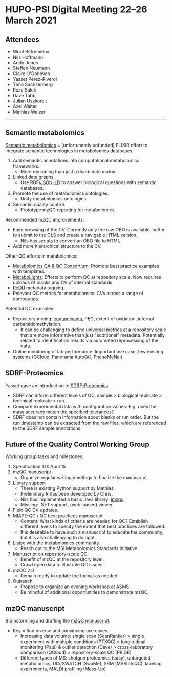 # HUPO-PSI Digital Meeting 22–26 March 2021

## Attendees

- Wout Bittremieux
- Nils Hoffmann
- Andy Jones
- Steffen Neumann
- Claire O'Donovan
- Yasset Perez-Riverol
- Timo Sachsenberg
- Reza Salek
- Dave Tabb
- Julian Uszkoreit
- Axel Walter
- Mathias Walzer

---

## Semantic metabolomics

[Semantic metabolomics](https://docs.google.com/document/d/18xQvGRKCWuA4tf1iS2UNbn1sNK39iLpNFhr5R8nurkc/edit) = (unfortunately unfunded) ELIXIR effort to integrate semantic technologies in metabolomics databases.

1. Add semantic annotations into computational metabolomics frameworks.
    - More reasoning than just a dumb data matrix.
2. Linked data graphs.
    - Use RDF/[JSON-LD](https://json-ld.org/) to answer biological questions with semantic databases.
3. Promote the use of metabolomics ontologies.
    - Unify metabolomics ontologies.
4. Semantic quality control.
    - Prototype mzQC reporting for metabolomics.

Recommended mzQC improvements:

- Easy browsing of the CV. Currently only the raw OBO is available, better to submit to the [OLS](https://www.ebi.ac.uk/ols/index) and create a navigable HTML version.
    - Nils has [scripts](https://github.com/nilshoffmann/obo-adoc) to convert an OBO file to HTML.
- Add more hierarchical structure to the CV.

Other QC efforts in metabolomics:

- [Metabolomics QA & QC Consortium](https://epi.grants.cancer.gov/Consortia/mQACC/): Promote best practice examples with templates.
- [MetaboLights](https://www.ebi.ac.uk/metabolights/): Efforts to perform QC at repository scale. Now requires uploads of blanks and CV of internal standards.
- [ReDU](https://www.nature.com/articles/s41592-020-0916-7) metadata tagging.
- Relevant QC metrics for metabolomics: CVs across a range of compounds.

Potential QC examples:

- Repository mining: [contaminants](https://maconda.bham.ac.uk/about.php), PEG, extent of oxidation, internal carbamidomethylation.
    - It can be challenging to define universal metrics at a repository scale that are more informative than just "additional" metadata. Potentially related to identification results via automated reprocessing of the data.
- Online monitoring of lab performance: Important use case, few existing systems (QCloud, Panorama AutoQC, [PhenoMeNal](https://doi.org/10.1093/gigascience/giy149)).

## SDRF-Proteomics

Yasset gave an introduction to [SDRF-Proteomics](https://doi.org/10.1021/acs.jproteome.0c00376):

- SDRF can inform different levels of QC: sample > biological replicate > technical replicate > run.
- Compare experimental data with configuration values: E.g. does the mass accuracy match the specified tolerances?
- SDRF does not contain information about blanks or run order. But the run timestamp can be extracted from the raw files, which are referenced to the SDRF sample annotations.

## Future of the Quality Control Working Group

Working group tasks and milestones:

1. Specification 1.0: April 15
2. mzQC manuscript
    - Organize regular writing meetings to finalize the manuscript.
3. Library support
    - There is existing Python support by Mathias.
    - Preliminary R has been developed by Chris.
    - Nils has implemented a basic Java library: [jmzqc](https://github.com/lifs-tools/jmzqc).
    - Missing: .NET support, (web-based) viewer.
4. Field QC CV updates.
5. MIAPE-QC / QC best practices manuscript
    - Content: What kinds of criteria are needed for QC? Establish different levels to specify the extent that best practices are followed.
    - It is desirable to have such a manuscript to educate the community, but it is also challenging to do right.
6. Liaise with the metabolomics community.
    - Reach out to the MSI Metabolomics Standards Initiative.
7. Manuscript on repository-scale QC.
    - Benefit of mzQC at the repository level.
    - Crawl open data to illustrate QC issues.
8. mzQC 2.0
    - Remain ready to update the format as needed.
9. Outreach
    - Propose to organize an evening workshop at ASMS.
    - Be mindful of additional opportunities to demonstrate mzQC.

## mzQC manuscript

Brainstorming and drafting the [mzQC manuscript](https://docs.google.com/document/d/1fYPqDBqFamcjXlzX0RMStPOKQD4aHlQd9JHJAfqcjqs/edit).

- Key = find diverse and convincing use cases.
    - Increasing data volume: single scan (ScanRanker) > single experiment with multiple conditions (PTXQC) > longitudinal monitoring (Paul) & outlier detection (Dave) > cross-laboratory comparison (QCloud) > repository-scale QC (PRIDE)
    - Different types of MS: shotgun proteomics (easy), untargeted metabolomics, DIA/SWATCH (SwaMe), SRM (MSStatsQC), labeling experiments, MALDI profiling (Mass-Up)
